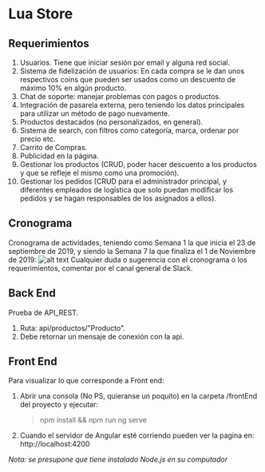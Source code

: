 # Lua Store
## Requerimientos
1.	Usuarios. Tiene que iniciar sesión por email y alguna red social.
2.	Sistema de fidelización de usuarios: En cada compra se le dan unos respectivos coins que pueden ser usados como un descuento de máximo 10% en algún producto.
3.	Chat de soporte: manejar problemas con pagos o productos.
4.	Integración de pasarela externa, pero teniendo los datos principales para utilizar un método de pago nuevamente.
5.	Productos destacados (no personalizados, en general).
6.  Sistema de search, con filtros como categoría, marca, ordenar por precio etc.
7.	Carrito de Compras.
8.	Publicidad en la página.
9.	Gestionar los productos (CRUD, poder hacer descuento a los productos y que se refleje el mismo como una promoción).
10.	Gestionar los pedidos (CRUD para el administrador principal, y diferentes empleados de logística que solo puedan modificar los pedidos y se hagan responsables de los asignados a ellos).

## Cronograma
Cronograma de actividades, teniendo como Semana 1 la que inicia el 23 de septiembre de 2019, y siendo la Semana 7 la que finaliza el 1 de Noviembre de 2019:
![alt text](https://i.imgur.com/sR48VUJ.png)
Cualquier duda o sugerencia con el cronograma o los requerimientos, comentar por el canal general de Slack.

## Back End
Prueba de API_REST.
1. Ruta: api/productos/"Producto".
2. Debe retornar un mensaje de conexión con la api.

## Front End
Para visualizar lo que corresponde a Front end:
1. Abrir una consola (No PS, quieranse un poquito) en la carpeta /frontEnd del proyecto y ejecutar:

    > npm install && npm run ng serve
  
2. Cuando el servidor de Angular esté corriendo pueden ver la pagina en: http://localhost:4200  


_Nota: se presupone que tiene instalado Node.js en su computador_
